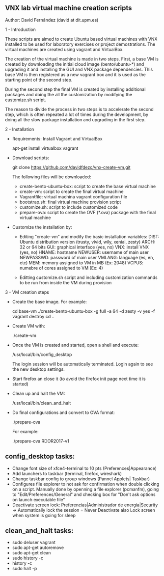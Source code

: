 VNX lab virtual machine creation scripts
----------------------------------------

Author: David Fernández (david at dit.upm.es)

1 - Introduction

These scripts are aimed to create Ubuntu based virtual machines with VNX installed to be used for 
laboratory exercises or project demostrations. The virtual machines are created using vagrant and 
VirtualBox.

The creation of the virtual machine is made in two steps. First, a base VM is created by downloading 
the initial cloud image (bento/ubuntu-*) and upgrading it and installing the GUI and VNX package 
dependencies. This base VM is then registered as a new vagrant box and it is used as the starting 
point of the second step.

During the second step the final VM is created by installing additional packages and doing the 
all the customization by modifying the customize.sh script.

The reason to divide the process in two steps is to accelerate the second step, which is often repeated 
a lot of times during the development, by doing all the slow package installation and upgrading in 
the first step. 

2 - Installation

- Requirements: Install Vagrant and VirtualBox

    apt-get install virtualbox vagrant

- Download scripts:

    git clone https://github.com/davidfdezc/vnx-create-vm.git

  The following files will be downloaded:
  - create-bento-ubuntu-box: script to create the base virtual machine
  - create-vm: script to create the final virtual machine
  - Vagrantfile: virtual machina vagrant configuration file
  - bootstrap.sh: final virtual machine provision script 
  - customize.sh: script to include customized code
  - prepare-ova: script to create the OVF (*.ova) package with the final virtual machine

- Customize the installation by:

  - Editing "create-vm" and modify the basic installation variables:
      DIST: Ubuntu distribution version (trusty, vivid, wily, xenial, zesty)
      ARCH: 32 or 64 bits
      GUI: graphical interface (yes, no)
      VNX: install VNX (yes, no)
      HNAME: hostname 
      NEWUSER: username of main user
      NEWPASSWD: password of main user
      VMLANG: language (es, en, etc)
      MEM: memory assigned to VM in MB (Ex: 2048)
      VCPUS: numebre of cores assigned to VM (Ex: 4)

  - Editting customize.sh script and including customization commands to be run from inside the VM 
    during provision


3 - VM creation steps

- Create the base image. For example:

  cd base-vm
  ./create-bento-ubuntu-box -g full -a 64 -d zesty -v yes -f
  vagrant destroy
  cd ..

- Create VM with:

  ./create-vm

- Once the VM is created and started, open a shell and execute: 

    /usr/local/bin/config_desktop 

  The login session will be automatically terminated. Login again to see the new desktop settings.

- Start firefox an close it (to avoid the firefox init page next time it is started)

- Clean up and halt the VM:
 
    /usr/local/bin/clean_and_halt

- Do final configurations and convert to OVA format:

    ./prepare-ova <vm-name>

  For example:

    ./prepare-ova RDOR2017-v1


config_desktop tasks:
---------------------

- Change font size of xfce4-terminal to 10 pts (Preferences|Appearance)
- Add launchers to taskbar (terminal, firefox, wireshark)
- Change taskbar config to group windows (Pannel Applets| Taskbar)
- Configures file explorer to not ask for confirmation when double clicking on a script.
  Manually done by openning a file explorer (pcmanfm), going to "Edit/Preferences/General" and checking box 
  for "Don't ask options on launch executable file"
- Deactivate screen lock: Preferencias|Administrador de energía|Security -> Automatically lock the session = Never
  Deactivate also Lock screen when system is going for sleep

clean_and_halt tasks:
---------------------

- sudo deluser vagrant
- sudo apt-get autoremove
- sudo apt-get clean
- sudo history -c
- history -c
- sudo halt -p

